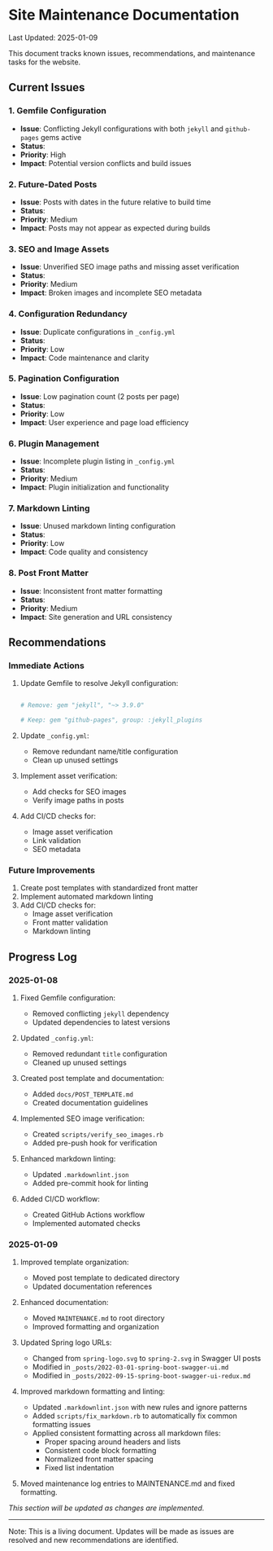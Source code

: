 # Site Maintenance Documentation

Last Updated: 2025-01-09

This document tracks known issues, recommendations, and maintenance tasks for the website.

## Current Issues

### 1. Gemfile Configuration

- **Issue**: Conflicting Jekyll configurations with both `jekyll` and `github-pages` gems active
- **Status**:
- **Priority**: High
- **Impact**: Potential version conflicts and build issues

### 2. Future-Dated Posts

- **Issue**: Posts with dates in the future relative to build time
- **Status**:
- **Priority**: Medium
- **Impact**: Posts may not appear as expected during builds

### 3. SEO and Image Assets

- **Issue**: Unverified SEO image paths and missing asset verification
- **Status**:
- **Priority**: Medium
- **Impact**: Broken images and incomplete SEO metadata

### 4. Configuration Redundancy

- **Issue**: Duplicate configurations in `_config.yml`
- **Status**:
- **Priority**: Low
- **Impact**: Code maintenance and clarity

### 5. Pagination Configuration

- **Issue**: Low pagination count (2 posts per page)
- **Status**:
- **Priority**: Low
- **Impact**: User experience and page load efficiency

### 6. Plugin Management

- **Issue**: Incomplete plugin listing in `_config.yml`
- **Status**:
- **Priority**: Medium
- **Impact**: Plugin initialization and functionality

### 7. Markdown Linting

- **Issue**: Unused markdown linting configuration
- **Status**:
- **Priority**: Low
- **Impact**: Code quality and consistency

### 8. Post Front Matter

- **Issue**: Inconsistent front matter formatting
- **Status**:
- **Priority**: Medium
- **Impact**: Site generation and URL consistency

## Recommendations

### Immediate Actions

1. Update Gemfile to resolve Jekyll configuration:

   ```ruby

   # Remove: gem "jekyll", "~> 3.9.0"

   # Keep: gem "github-pages", group: :jekyll_plugins
   ```

1. Update `_config.yml`:

   - Remove redundant name/title configuration
   - Clean up unused settings

1. Implement asset verification:

   - Add checks for SEO images
   - Verify image paths in posts

1. Add CI/CD checks for:

   - Image asset verification
   - Link validation
   - SEO metadata

### Future Improvements

1. Create post templates with standardized front matter
2. Implement automated markdown linting
3. Add CI/CD checks for:
   - Image asset verification
   - Front matter validation
   - Markdown linting

## Progress Log

### 2025-01-08

1. Fixed Gemfile configuration:

   - Removed conflicting `jekyll` dependency
   - Updated dependencies to latest versions

1. Updated `_config.yml`:

   - Removed redundant `title` configuration
   - Cleaned up unused settings

1. Created post template and documentation:

   - Added `docs/POST_TEMPLATE.md`
   - Created documentation guidelines

1. Implemented SEO image verification:

   - Created `scripts/verify_seo_images.rb`
   - Added pre-push hook for verification

1. Enhanced markdown linting:

   - Updated `.markdownlint.json`
   - Added pre-commit hook for linting

1. Added CI/CD workflow:

   - Created GitHub Actions workflow
   - Implemented automated checks

### 2025-01-09

1. Improved template organization:

   - Moved post template to dedicated directory
   - Updated documentation references

1. Enhanced documentation:

   - Moved `MAINTENANCE.md` to root directory
   - Improved formatting and organization

1. Updated Spring logo URLs:

   - Changed from `spring-logo.svg` to `spring-2.svg` in Swagger UI posts
   - Modified in `_posts/2022-03-01-spring-boot-swagger-ui.md`
   - Modified in `_posts/2022-09-15-spring-boot-swagger-ui-redux.md`

1. Improved markdown formatting and linting:

   - Updated `.markdownlint.json` with new rules and ignore patterns
   - Added `scripts/fix_markdown.rb` to automatically fix common formatting issues
   - Applied consistent formatting across all markdown files:
     - Proper spacing around headers and lists
     - Consistent code block formatting
     - Normalized front matter spacing
     - Fixed list indentation

1. Moved maintenance log entries to MAINTENANCE.md and fixed formatting.

_This section will be updated as changes are implemented._

---

Note: This is a living document. Updates will be made as issues are resolved and new recommendations are identified.
